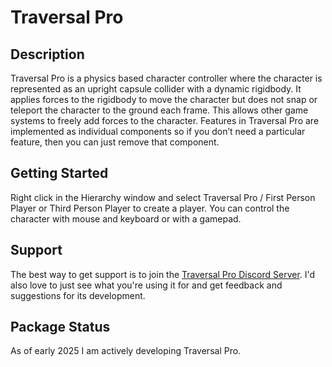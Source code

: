 # Traversal Pro

## Description
Traversal Pro is a physics based character controller where the character is represented as an upright capsule collider with a dynamic rigidbody. It applies forces to the rigidbody to move the character but does not snap or teleport the character to the ground each frame. This allows other game systems to freely add forces to the character. Features in Traversal Pro are implemented as individual components so if you don’t need a particular feature, then you can just remove that component. 

## Getting Started
Right click in the Hierarchy window and select Traversal Pro / First Person Player or Third Person Player to create a player. You can control the character with mouse and keyboard or with a gamepad.

## Support
The best way to get support is to join the [Traversal Pro Discord Server](https://discord.gg/Rkk5UzAXTr). I'd also love to just see what you're using it for and get feedback and suggestions for its development.

## Package Status
As of early 2025 I am actively developing Traversal Pro.